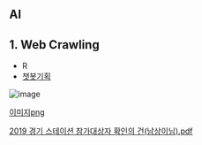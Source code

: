 ## AI

## 1. Web Crawling
 * R
 * [챗봇기획](https://docs.google.com/spreadsheets/d/1_-jAfmOvwezuVXllmiadv9wyKFcopJIJvqXCqcN40SE/edit#gid=1115838130)
 
 ![image](https://user-images.githubusercontent.com/15375886/65573865-cee21900-dfa6-11e9-961d-6e7e0db817eb.png)
 
 [이미지png](https://drive.google.com/drive/u/5/folders/1lFlRwSynBkd1Nlasz3mLLrlFKgrQVW75)
 
 [2019 경기 스테이션 참가대상자 확인의 건(남상이님).pdf](https://github.com/edenism79/AI/files/3650815/2019.pdf)
